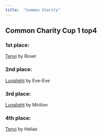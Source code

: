 ```yaml
---
title:  "Common Charity"
---
```


## Common Charity Cup 1 top4

### 1st place:

[Tenyi](https://ygoprodeck.com/tenyi-cc-1st-place-by-rover/) by Rover

### 2nd place:

[Lunalight](https://ygoprodeck.com/lunalight-cc-2nd-place-by-eve-eve/) by Eve-Eve

### 3rd place:

[Lunalight](https://ygoprodeck.com/lunalight-cc-top-4-by-mirilion/) by Mirilion

### 4th place:

[Tenyi](https://ygoprodeck.com/tenyi-cc-4th-place-by-helias/) by Helias
